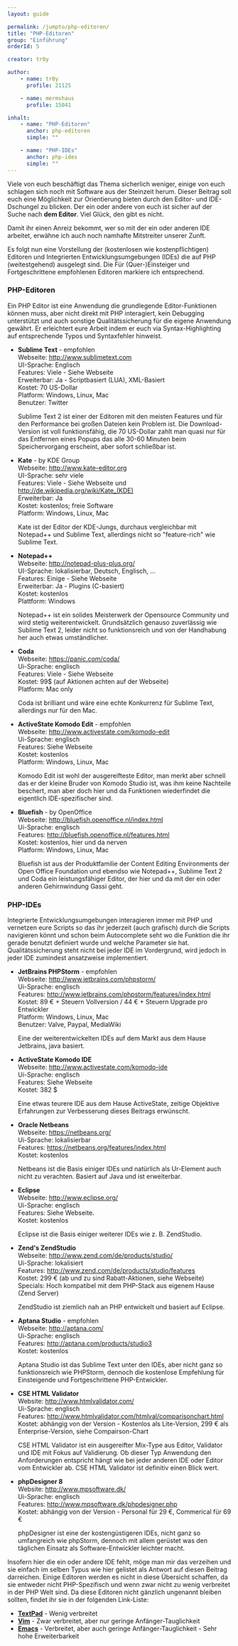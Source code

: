 ```yaml
---
layout: guide

permalink: /jumpto/php-editoren/
title: "PHP-Editoren"
group: "Einführung"
orderId: 5

creator: tr0y

author:
    - name: tr0y
      profile: 21125

    - name: mermshaus
      profile: 15041

inhalt:
    - name: "PHP-Editoren"
      anchor: php-editoren
      simple: ""

    - name: "PHP-IDEs"
      anchor: php-ides
      simple: ""
---
```


Viele von euch beschäftigt das Thema sicherlich weniger, einige von euch schlagen sich noch mit Software aus der Steinzeit herum. Dieser Beitrag soll euch eine Möglichkeit zur Orientierung bieten durch den Editor- und IDE-Dschungel zu blicken. Der ein oder andere von euch ist sicher auf der Suche nach **dem Editor**. Viel Glück, den gibt es nicht.

Damit ihr einen Anreiz bekommt, wer so mit der ein oder anderen IDE arbeitet, erwähne ich auch noch namhafte Mitstreiter unserer Zunft.

Es folgt nun eine Vorstellung der (kostenlosen wie kostenpflichtigen) Editoren und Integrierten Entwicklungsumgebungen (IDEs) die auf PHP (weitestgehend) ausgelegt sind. Die Für (Quer-)Einsteiger und Fortgeschrittene empfohlenen Editoren markiere ich entsprechend.

### PHP-Editoren

Ein PHP Editor ist eine Anwendung die grundlegende Editor-Funktionen können muss, aber nicht direkt mit PHP interagiert, kein Debugging unterstützt und auch sonstige Qualitätssicherung für die eigene Anwendung gewährt. Er erleichtert eure Arbeit indem er euch via Syntax-Highlighting auf entsprechende Typos und Syntaxfehler hinweist.

- <div><strong>Sublime Text</strong> - empfohlen<br/>
  Webseite: <a href="http://www.sublimetext.com">http://www.sublimetext.com</a><br/>
  UI-Sprache: Englisch<br/>
  Features: Viele - Siehe Webseite<br/>
  Erweiterbar: Ja - Scriptbasiert (LUA), XML-Basiert<br/>
  Kostet: 70 US-Dollar<br/>
  Platform: Windows, Linux, Mac<br/>
  Benutzer: Twitter</div>

  Sublime Text 2 ist einer der Editoren mit den meisten Features und für den Performance bei großen Dateien kein Problem ist. Die Download-Version ist voll funktionsfähig, die 70 US-Dollar zahlt man quasi nur für das Entfernen eines Popups das alle 30-60 Minuten beim Speichervorgang erscheint, aber sofort schließbar ist.
- <div><strong>Kate</strong> - by KDE Group<br/>
  Webseite: <a href="http://www.kate-editor.org">http://www.kate-editor.org</a><br/>
  UI-Sprache: sehr viele<br/>
  Features: Viele - Siehe Webseite und <a href="http://de.wikipedia.org/wiki/Kate_(KDE)">http://de.wikipedia.org/wiki/Kate_(KDE)</a><br/>
  Erweiterbar: Ja<br/>
  Kostet: kostenlos; freie Software<br/>
  Platform: Windows, Linux, Mac</div>

  Kate ist der Editor der KDE-Jungs, durchaus vergleichbar mit Notepad++ und Sublime Text, allerdings nicht so "feature-rich" wie Sublime Text.
- <div><strong>Notepad++</strong><br/>
  Webseite: <a href="http://notepad-plus-plus.org/">http://notepad-plus-plus.org/</a><br/>
  UI-Sprache: lokalisierbar, Deutsch, Englisch, …<br/>
  Features: Einige - Siehe Webseite<br/>
  Erweiterbar: Ja - Plugins (C-basiert)<br/>
  Kostet: kostenlos<br/>
  Plattform: Windows</div>

  Notepad++ ist ein solides Meisterwerk der Opensource Community und wird stetig weiterentwickelt. Grundsätzlich genauso zuverlässig wie Sublime Text 2, leider nicht so funktionsreich und von der Handhabung her auch etwas umständlicher.
- <div><strong>Coda</strong><br/>
  Webseite: <a href="https://panic.com/coda/">https://panic.com/coda/</a><br/>
  Ui-Sprache: englisch<br/>
  Features: Viele - Siehe Webseite<br/>
  Kostet: 99$ (auf Aktionen achten auf der Webseite)<br/>
  Platform: Mac only</div>

  Coda ist brilliant und wäre eine echte Konkurrenz für Sublime Text, allerdings nur für den Mac.
- <div><strong>ActiveState Komodo Edit</strong> - empfohlen<br/>
  Webseite: <a href="http://www.activestate.com/komodo-edit">http://www.activestate.com/komodo-edit</a><br/>
  Ui-Sprache: englisch<br/>
  Features: Siehe Webseite<br/>
  Kostet: kostenlos<br/>
  Platform: Windows, Linux, Mac</div>

  Komodo Edit ist wohl der ausgereifteste Editor, man merkt aber schnell das er der kleine Bruder von Komodo Studio ist, was ihm keine Nachteile beschert, man aber doch hier und da Funktionen wiederfindet die eigentlich IDE-spezifischer sind.
- <div><strong>Bluefish</strong> - by OpenOffice<br/>
  Webseite: <a href="http://bluefish.openoffice.nl/index.html">http://bluefish.openoffice.nl/index.html</a><br/>
  Ui-Sprache: englisch<br/>
  Features: <a href="http://bluefish.openoffice.nl/features.html">http://bluefish.openoffice.nl/features.html</a><br/>
  Kostet: kostenlos, hier und da nerven<br/>
  Platform: Windows, Linux, Mac</div>

  Bluefish ist aus der Produktfamilie der Content Editing Environments der Open Office Foundation und ebendso wie Notepad++, Sublime Text 2 und Coda ein leistungsfähiger Editor, der hier und da mit der ein oder anderen Gehirnwindung Gassi geht.



### PHP-IDEs

Integrierte Entwicklungsumgebungen interagieren immer mit PHP und vernetzen eure Scripts so das ihr jederzeit (auch grafisch) durch die Scripts navigieren könnt und schon beim Autocomplete seht wo die Funktion die ihr gerade benutzt definiert wurde und welche Parameter sie hat. Qualitätssicherung steht nicht bei jeder IDE im Vordergrund, wird jedoch in jeder IDE zumindest ansatzweise implementiert.

- <div><strong>JetBrains PHPStorm</strong> - empfohlen<br/>
  Webseite: <a href="http://www.jetbrains.com/phpstorm/">http://www.jetbrains.com/phpstorm/</a><br/>
  Ui-Sprache: englisch<br/>
  Features: <a href="http://www.jetbrains.com/phpstorm/features/index.html">http://www.jetbrains.com/phpstorm/features/index.html</a><br/>
  Kostet: 89 € + Steuern Vollversion / 44 € + Steuern Upgrade pro Entwickler<br/>
  Platform: Windows, Linux, Mac<br/>
  Benutzer: Valve, Paypal, MediaWiki</div>

  Eine der weiterentwickelten IDEs auf dem Markt aus dem Hause Jetbrains, java basiert.
- <div><strong>ActiveState Komodo IDE</strong><br/>
  Webseite: <a href="http://www.activestate.com/komodo-ide">http://www.activestate.com/komodo-ide</a><br/>
  Ui-Sprache: englisch<br/>
  Features: Siehe Webseite<br/>
  Kostet: 382 $</div>

  Eine etwas teurere IDE aus dem Hause ActiveState, zeitige Objektive Erfahrungen zur Verbesserung dieses Beitrags erwünscht.
- <div><strong>Oracle Netbeans</strong><br/>
  Webseite: <a href="https://netbeans.org/">https://netbeans.org/</a><br/>
  Ui-Sprache: lokalisierbar<br/>
  Features: <a href="https://netbeans.org/features/index.html">https://netbeans.org/features/index.html</a><br/>
  Kostet: kostenlos</div>

  Netbeans ist die Basis einiger IDEs und natürlich als Ur-Element auch nicht zu verachten. Basiert auf Java und ist erweiterbar.
- <div><strong>Eclipse</strong><br/>
  Webseite: <a href="http://www.eclipse.org/">http://www.eclipse.org/</a><br/>
  Ui-Sprache: englisch<br/>
  Features: Siehe Webseite.<br/>
  Kostet: kostenlos</div>

  Eclipse ist die Basis einiger weiterer IDEs wie z. B. ZendStudio.
- <div><strong>Zend's ZendStudio</strong><br/>
  Webseite: <a href="http://www.zend.com/de/products/studio/">http://www.zend.com/de/products/studio/</a><br/>
  Ui-Sprache: lokalisiert<br/>
  Features: <a href="http://www.zend.com/de/products/studio/features">http://www.zend.com/de/products/studio/features</a><br/>
  Kostet: 299 € (ab und zu sind Rabatt-Aktionen, siehe Webseite)<br/>
  Specials: Hoch kompatibel mit dem PHP-Stack aus eigenem Hause (Zend Server)</div>

  ZendStudio ist ziemlich nah an PHP entwickelt und basiert auf Eclipse.
- <div><strong>Aptana Studio</strong> - empfohlen<br/>
  Webseite: <a href="http://aptana.com/">http://aptana.com/</a><br/>
  Ui-Sprache: englisch<br/>
  Features: <a href="http://aptana.com/products/studio3">http://aptana.com/products/studio3</a><br/>
  Kostet: kostenlos</div>

  Aptana Studio ist das Sublime Text unter den IDEs, aber nicht ganz so funktionsreich wie PHPStorm, dennoch die kostenlose Empfehlung für Einsteigende und Fortgeschrittene PHP-Entwickler.
- <div><strong>CSE HTML Validator</strong><br/>
  Website: <a href="http://www.htmlvalidator.com/">http://www.htmlvalidator.com/</a><br/>
  Ui-Sprache: englisch<br/>
  Features: <a href="http://www.htmlvalidator.com/htmlval/comparisonchart.html">http://www.htmlvalidator.com/htmlval/comparisonchart.html</a><br/>
  Kostet: abhängig von der Version - Kostenlos als Lite-Version, 299 € als Enterprise-Version, siehe Compairson-Chart</div>

  CSE HTML Validator ist ein ausgereifter Mix-Type aus Editor, Validator und IDE mit Fokus auf Validierung. Ob dieser Typ Anwendung den Anforderungen entspricht hängt wie bei jeder anderen IDE oder Editor vom Entwickler ab. CSE HTML Validator ist definitiv einen Blick wert.
- <div><strong>phpDesigner 8</strong><br/>
  Website: <a href="http://www.mpsoftware.dk/">http://www.mpsoftware.dk/</a><br/>
  Ui-Sprache: englisch<br/>
  Features: <a href="http://www.mpsoftware.dk/phpdesigner.php">http://www.mpsoftware.dk/phpdesigner.php</a><br/>
  Kostet: abhängig von der Version - Personal für 29 €, Commerical für 69 €</div>

  phpDesigner ist eine der kostengüstigeren IDEs, nicht ganz so umfangreich wie phpStorm, dennoch mit allem gerüstet was den täglichen Einsatz als Software-Entwickler leichter macht.

Insofern hier die ein oder andere IDE fehlt, möge man mir das verzeihen und sie einfach im selben Typus wie hier gelistet als Antwort auf diesen Beitrag darreichen. Einige Editoren werden es nicht in diese Übersicht schaffen, da sie entweder nicht PHP-Spezifisch und wenn zwar nicht zu wenig verbreitet in der PHP Welt sind. Da diese Editoren nicht gänzlich ungenannt bleiben sollten, findet ihr sie in der folgenden Link-Liste:

- [**TextPad**](http://www.textpad.com/products/textpad/index.html) - Wenig verbreitet
- [**Vim**](http://www.vim.org/index.php) - Zwar verbreitet, aber nur geringe Anfänger-Tauglichkeit
- [**Emacs**](http://www.gnu.org/software/emacs/) - Verbreitet, aber auch geringe Anfänger-Tauglichkeit - Sehr hohe Erweiterbarkeit
